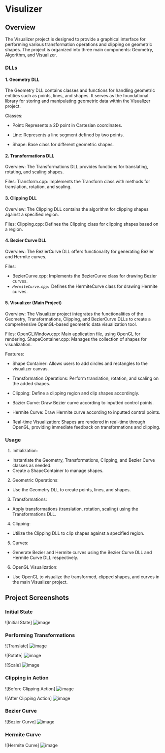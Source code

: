 # Visulizer

## Overview

The Visualizer project is designed to provide a graphical interface for performing various transformation operations and clipping on geometric shapes. 
The project is organized into three main components: Geometry, Algorithm, and Visualizer.

### DLLs

#### 1. Geometry DLL

The Geometry DLL contains classes and functions for handling geometric entities such as points, lines, and shapes. It serves as the foundational library for storing and manipulating geometric data within the Visualizer project.
 
Classes:

+ Point: Represents a 2D point in Cartesian coordinates.

+ Line: Represents a line segment defined by two points.

+ Shape: Base class for different geometric shapes.

#### 2. Transformations DLL
Overview:
The Transformations DLL provides functions for translating, rotating, and scaling shapes.

Files:
Transform.cpp: Implements the Transform class with methods for translation, rotation, and scaling.

#### 3. Clipping DLL
Overview:
The Clipping DLL contains the algorithm for clipping shapes against a specified region.

Files:
Clipping.cpp: Defines the Clipping class for clipping shapes based on a region.
#### 4. Bezier Curve DLL
Overview:
The BezierCurve DLL offers functionality for generating Bezier and Hermite curves.

Files:
+ BezierCurve.cpp: Implements the BezierCurve class for drawing Bezier curves.
+ *`HermiteCurve.cpp:`* Defines the HermiteCurve class for drawing Hermite curves.
#### 5. Visualizer (Main Project)
Overview:
The Visualizer project integrates the functionalities of the Geometry, Transformations, Clipping, and BezierCurve DLLs to create a comprehensive OpenGL-based geometric data visualization tool.

Files:
OpenGLWindow.cpp: Main application file, using OpenGL for rendering.
ShapeContainer.cpp: Manages the collection of shapes for visualization.

Features:

+ Shape Container: Allows users to add circles and rectangles to the visualizer canvas.

+ Transformation Operations: Perform translation, rotation, and scaling on the added shapes.

+ Clipping: Define a clipping region and clip shapes accordingly.

+ Bazier Curve: Draw Bezier curve according to inputted control points.

+ Hermite Curve: Draw Hermite curve according to inputted control points.

+ Real-time Visualization: Shapes are rendered in real-time through OpenGL, providing immediate feedback on transformations and clipping.
  
### Usage

1. Initialization:
+ Instantiate the Geometry, Transformations, Clipping, and Bezier Curve classes as needed.
+ Create a ShapeContainer to manage shapes.
2. Geometric Operations:
+ Use the Geometry DLL to create points, lines, and shapes.
3. Transformations:
+ Apply transformations (translation, rotation, scaling) using the Transformations DLL.
4. Clipping:
+ Utilize the Clipping DLL to clip shapes against a specified region.
5. Curves:
+ Generate Bezier and Hermite curves using the Bezier Curve DLL and Hermite Curve DLL respectively.
6. OpenGL Visualization:
+ Use OpenGL to visualize the transformed, clipped shapes, and curves in the main Visualizer project.

## Project Screenshots

### Initial State

![Initial State] ![image](https://github.com/Tejal-Alai/CAGD-QT-project/assets/131939644/fec18560-6f7b-418c-abf7-c4159fccf90f)

### Performing Transformations

![Translate] ![image](https://github.com/Tejal-Alai/CAGD-QT-project/assets/131939644/872ef162-ca0e-462e-8a26-71d69222905a)

![Rotate] ![image](https://github.com/Tejal-Alai/CAGD-QT-project/assets/131939644/963c5221-7c14-47e3-ab71-d2c2145fd974)

![Scale] ![image](https://github.com/Tejal-Alai/CAGD-QT-project/assets/131939644/7f21debe-dc4c-44b8-b1c1-cca75e1ce40a)


### Clipping in Action

![Before Clipping Action] ![image](https://github.com/Tejal-Alai/CAGD-QT-project/assets/131939644/c94d356f-0c56-4fd3-9dc2-c136626d6fbd)

![After Clipping Action] ![image](https://github.com/Tejal-Alai/CAGD-QT-project/assets/131939644/78cd7a94-dfd2-4f58-84a0-662e8d7a7a48)

### Bezier Curve
![Bezier Curve] ![image](https://github.com/Tejal-Alai/CAGD-QT-project/assets/131939644/1794eede-6e5c-4d5d-946e-e6fa4e3dd4ac)

### Hermite Curve
![Hermite Curve] ![image](https://github.com/Tejal-Alai/CAGD-QT-project/assets/131939644/2291070c-2e4b-4d30-b696-818d49c427de)



